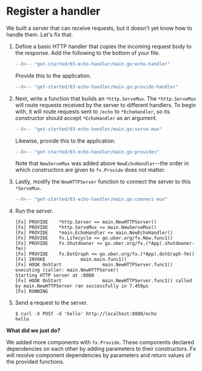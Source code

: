 # Register a handler

We built a server that can receive requests,
but it doesn't yet know how to handle them.
Let's fix that.

1. Define a basic HTTP handler that copies the incoming request body
   to the response.
   Add the following to the bottom of your file.

     ```go
     --8<-- "get-started/03-echo-handler/main.go:echo-handler"
     ```

     Provide this to the application.

     ```go
     --8<-- "get-started/03-echo-handler/main.go:provide-handler"
     ```

2. Next, write a function that builds an `*http.ServeMux`.
   The `*http.ServeMux` will route requests received by the server to different
   handlers.
   To begin with, it will route requests sent to `/echo` to `*EchoHandler`,
   so its constructor should accept `*EchoHandler` as an argument.

     ```go
     --8<-- "get-started/03-echo-handler/main.go:serve-mux"
     ```

     Likewise, provide this to the application.

     ```go
     --8<-- "get-started/03-echo-handler/main.go:provides"
     ```

     Note that `NewServeMux` was added above `NewEchoHandler`--the order
     in which constructors are given to `fx.Provide` does not matter.

3. Lastly, modify the `NewHTTPServer` function to connect
   the server to this `*ServeMux`.

     ```go
     --8<-- "get-started/03-echo-handler/main.go:connect-mux"
     ```

4. Run the server.

     ```
     [Fx] PROVIDE    *http.Server <= main.NewHTTPServer()
     [Fx] PROVIDE    *http.ServeMux <= main.NewServeMux()
     [Fx] PROVIDE    *main.EchoHandler <= main.NewEchoHandler()
     [Fx] PROVIDE    fx.Lifecycle <= go.uber.org/fx.New.func1()
     [Fx] PROVIDE    fx.Shutdowner <= go.uber.org/fx.(*App).shutdowner-fm()
     [Fx] PROVIDE    fx.DotGraph <= go.uber.org/fx.(*App).dotGraph-fm()
     [Fx] INVOKE             main.main.func1()
     [Fx] HOOK OnStart               main.NewHTTPServer.func1() executing (caller: main.NewHTTPServer)
     Starting HTTP server at :8080
     [Fx] HOOK OnStart               main.NewHTTPServer.func1() called by main.NewHTTPServer ran successfully in 7.459µs
     [Fx] RUNNING
     ```

5. Send a request to the server.

     ```shell
     $ curl -X POST -d 'hello' http://localhost:8080/echo
     hello
     ```

**What did we just do?**

We added more components with `fx.Provide`.
These components declared dependencies on each other
by adding parameters to their constructors.
Fx will resolve component dependencies by parameters and return values
of the provided functions.

